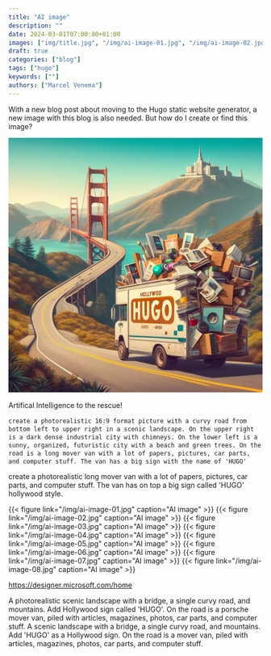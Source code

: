 ```yaml
---
title: "AI image"
description: ""
date: 2024-03-01T07:00:00+01:00
images: ["img/title.jpg", "/img/ai-image-01.jpg", "/img/ai-image-02.jpg"]
draft: true
categories: ["blog"]
tags: ["hugo"]
keywords: [""]
authors: ["Marcel Venema"]
---
```

With a new blog post about moving to the Hugo static website generator, a new image with this blog is also needed. But how do I create or find this image?

![AI image](img/title.jpg)

Artifical Intelligence to the rescue! 





```
create a photorealistic 16:9 format picture with a curvy road from bottom left to upper right in a scenic landscape. On the upper right is a dark dense industrial city with chimneys. On the lower left is a sunny, organized, futuristic city with a beach and green trees. On the road is a long mover van with a lot of papers, pictures, car parts, and computer stuff. The van has a big sign with the name of 'HUGO'
```


create a photorealistic long mover van with a lot of papers, pictures, car parts, and computer stuff. The van has on top a big sign called 'HUGO' hollywood style.



{{< figure link="/img/ai-image-01.jpg" caption="AI image" >}}
{{< figure link="/img/ai-image-02.jpg" caption="AI image" >}}
{{< figure link="/img/ai-image-03.jpg" caption="AI image" >}}
{{< figure link="/img/ai-image-04.jpg" caption="AI image" >}}
{{< figure link="/img/ai-image-05.jpg" caption="AI image" >}}
{{< figure link="/img/ai-image-06.jpg" caption="AI image" >}}
{{< figure link="/img/ai-image-07.jpg" caption="AI image" >}}
{{< figure link="/img/ai-image-08.jpg" caption="AI image" >}}



https://designer.microsoft.com/home


A photorealistic scenic landscape with a bridge, a single curvy road, and mountains. Add Hollywood sign called 'HUGO'. On the road is a porsche mover van, piled with articles, magazines, photos, car parts, and computer stuff. 
A scenic landscape with a bridge, a single curvy road, and mountains. Add 'HUGO' as a Hollywood sign. On the road is a mover van, piled with articles, magazines, photos, car parts, and computer stuff. 
